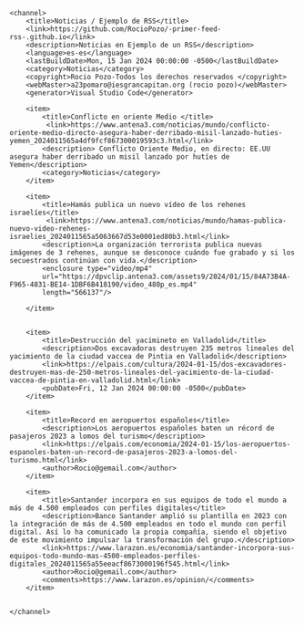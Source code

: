 <?xml version="1.0" encoding="utf-8" ?>
<rss version="2.0">

    <channel>
        <title>Noticias / Ejemplo de RSS</title>
        <link>https://github.com/RocioPozo/-primer-feed-rss-.github.io</link>
        <description>Noticias en Ejemplo de un RSS</description>
        <language>es-es</language>
        <lastBuildDate>Mon, 15 Jan 2024 00:00:00 -0500</lastBuildDate>
        <category>Noticias</category>
        <copyright>Rocio Pozo-Todos los derechos reservados </copyright>
        <webMaster>a23pomaro@iesgrancapitan.org (rocio pozo)</webMaster>
        <generator>Visual Studio Code</generator>
        
        <item>
            <title>Conflicto en oriente Medio </title>
             <link>https://www.antena3.com/noticias/mundo/conflicto-oriente-medio-directo-asegura-haber-derribado-misil-lanzado-huties-yemen_2024011565a4df9fcf867300019593c3.html</link>
            <description> Conflicto Oriente Medio, en directo: EE.UU asegura haber derribado un misil lanzado por hutíes de Yemen</description>
            <category>Noticias</category>
        </item>

        <item>
            <title>Hamás publica un nuevo vídeo de los rehenes israelíes</title>
             <link>https://www.antena3.com/noticias/mundo/hamas-publica-nuevo-video-rehenes-israelies_2024011565a5063667d53e0001ed80b3.html</link> 
            <description>La organización terrorista publica nuevas imágenes de 3 rehenes, aunque se desconoce cuándo fue grabado y si los secuestrados continúan con vida.</description>
            <enclosure type="video/mp4" 
            url="https://dpvclip.antena3.com/assets9/2024/01/15/84A73B4A-F965-4831-BE14-1DBF6B418190/video_480p_es.mp4" 
            length="566137"/>
            
        </item>


        <item>
            <title>Destrucción del yacimineto en Valladolid</title>
            <description>Dos excavadoras destruyen 235 metros lineales del yacimiento de la ciudad vaccea de Pintia en Valladolid</description>
            <link>https://elpais.com/cultura/2024-01-15/dos-excavadores-destruyen-mas-de-250-metros-lineales-del-yacimiento-de-la-ciudad-vaccea-de-pintia-en-valladolid.html</link>
            <pubDate>Fri, 12 Jan 2024 00:00:00 -0500</pubDate>
        </item>

        <item>
            <title>Record en aeropuertos españoles</title>
            <description>Los aeropuertos españoles baten un récord de pasajeros 2023 a lomos del turismo</description>
            <link>https://elpais.com/economia/2024-01-15/los-aeropuertos-espanoles-baten-un-record-de-pasajeros-2023-a-lomos-del-turismo.html</link> 
            <author>Rocio@gemail.com</author>
        </item>

        <item>
            <title>Santander incorpora en sus equipos de todo el mundo a más de 4.500 empleados con perfiles digitales</title>
            <description>Banco Santander amplió su plantilla en 2023 con la integración de más de 4.500 empleados en todo el mundo con perfil digital. Así lo ha comunicado la propia compañía, siendo el objetivo de este movimiento impulsar la transformación del grupo.</description>
            <link>https://www.larazon.es/economia/santander-incorpora-sus-equipos-todo-mundo-mas-4500-empleados-perfiles-digitales_2024011565a55eeacf8673000196f545.html</link> 
            <author>Rocio@gemail.com</author>
            <comments>https://www.larazon.es/opinion/</comments>
        </item>


    </channel>
</rss>
